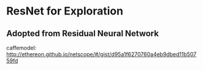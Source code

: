 # ResNet for Exploration

## Adopted from Residual Neural Network

caffemodel: http://ethereon.github.io/netscope/#/gist/d95a1f6270760a4eb9dbed11b50759fd